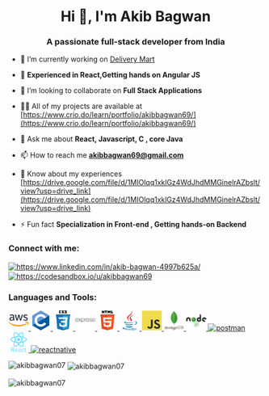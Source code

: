 <h1 align="center">Hi 👋, I'm Akib Bagwan</h1>
<h3 align="center">A passionate full-stack developer from India</h3>

- 🔭 I’m currently working on [Delivery Mart](https://profile-fyi-fdt-test.vercel.app/)

- 🌱 **Experienced in React,Getting hands on Angular JS**

- 👯 I’m looking to collaborate on **Full Stack Applications**

- 👨‍💻 All of my projects are available at [https://www.crio.do/learn/portfolio/akibbagwan69/](https://www.crio.do/learn/portfolio/akibbagwan69/)

- 💬 Ask me about **React, Javascript, C , core Java**

- 📫 How to reach me **akibbagwan69@gmail.com**

- 📄 Know about my experiences [https://drive.google.com/file/d/1MIOlqq1xklGz4WdJhdMMGinelrAZbslt/view?usp=drive_link](https://drive.google.com/file/d/1MIOlqq1xklGz4WdJhdMMGinelrAZbslt/view?usp=drive_link)

- ⚡ Fun fact **Specialization in Front-end , Getting hands-on Backend**

<h3 align="left">Connect with me:</h3>
<p align="left">
<a href="https://linkedin.com/in/https://www.linkedin.com/in/akib-bagwan-4997b625a/" target="blank"><img align="center" src="https://raw.githubusercontent.com/rahuldkjain/github-profile-readme-generator/master/src/images/icons/Social/linked-in-alt.svg" alt="https://www.linkedin.com/in/akib-bagwan-4997b625a/" height="30" width="40" /></a>
<a href="https://codesandbox.com/https://codesandbox.io/u/akibbagwan69" target="blank"><img align="center" src="https://raw.githubusercontent.com/rahuldkjain/github-profile-readme-generator/master/src/images/icons/Social/codesandbox.svg" alt="https://codesandbox.io/u/akibbagwan69" height="30" width="40" /></a>
</p>

<h3 align="left">Languages and Tools:</h3>
<p align="left"> <a href="https://aws.amazon.com" target="_blank" rel="noreferrer"> <img src="https://raw.githubusercontent.com/devicons/devicon/master/icons/amazonwebservices/amazonwebservices-original-wordmark.svg" alt="aws" width="40" height="40"/> </a> <a href="https://www.cprogramming.com/" target="_blank" rel="noreferrer"> <img src="https://raw.githubusercontent.com/devicons/devicon/master/icons/c/c-original.svg" alt="c" width="40" height="40"/> </a> <a href="https://www.w3schools.com/css/" target="_blank" rel="noreferrer"> <img src="https://raw.githubusercontent.com/devicons/devicon/master/icons/css3/css3-original-wordmark.svg" alt="css3" width="40" height="40"/> </a> <a href="https://expressjs.com" target="_blank" rel="noreferrer"> <img src="https://raw.githubusercontent.com/devicons/devicon/master/icons/express/express-original-wordmark.svg" alt="express" width="40" height="40"/> </a> <a href="https://www.w3.org/html/" target="_blank" rel="noreferrer"> <img src="https://raw.githubusercontent.com/devicons/devicon/master/icons/html5/html5-original-wordmark.svg" alt="html5" width="40" height="40"/> </a> <a href="https://www.java.com" target="_blank" rel="noreferrer"> <img src="https://raw.githubusercontent.com/devicons/devicon/master/icons/java/java-original.svg" alt="java" width="40" height="40"/> </a> <a href="https://developer.mozilla.org/en-US/docs/Web/JavaScript" target="_blank" rel="noreferrer"> <img src="https://raw.githubusercontent.com/devicons/devicon/master/icons/javascript/javascript-original.svg" alt="javascript" width="40" height="40"/> </a> <a href="https://www.mongodb.com/" target="_blank" rel="noreferrer"> <img src="https://raw.githubusercontent.com/devicons/devicon/master/icons/mongodb/mongodb-original-wordmark.svg" alt="mongodb" width="40" height="40"/> </a> <a href="https://nodejs.org" target="_blank" rel="noreferrer"> <img src="https://raw.githubusercontent.com/devicons/devicon/master/icons/nodejs/nodejs-original-wordmark.svg" alt="nodejs" width="40" height="40"/> </a> <a href="https://postman.com" target="_blank" rel="noreferrer"> <img src="https://www.vectorlogo.zone/logos/getpostman/getpostman-icon.svg" alt="postman" width="40" height="40"/> </a> <a href="https://reactjs.org/" target="_blank" rel="noreferrer"> <img src="https://raw.githubusercontent.com/devicons/devicon/master/icons/react/react-original-wordmark.svg" alt="react" width="40" height="40"/> </a> <a href="https://reactnative.dev/" target="_blank" rel="noreferrer"> <img src="https://reactnative.dev/img/header_logo.svg" alt="reactnative" width="40" height="40"/> </a> </p>

<p><img align="left" src="https://github-readme-stats.vercel.app/api/top-langs?username=akibbagwan07&show_icons=true&locale=en&layout=compact" alt="akibbagwan07" /></p>

<p>&nbsp;<img align="center" src="https://github-readme-stats.vercel.app/api?username=akibbagwan07&show_icons=true&locale=en" alt="akibbagwan07" /></p>

<p><img align="center" src="https://github-readme-streak-stats.herokuapp.com/?user=akibbagwan07&" alt="akibbagwan07" /></p>
